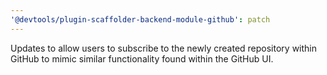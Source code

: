 ```yaml
---
'@devtools/plugin-scaffolder-backend-module-github': patch
---
```


Updates to allow users to subscribe to the newly created repository within GitHub to mimic similar functionality found within the GitHub UI.
